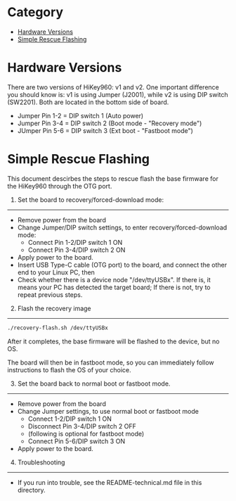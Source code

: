 Category
========

* [Hardware Versions](https://github.com/96boards-hikey/tools-images-hikey960/blob/master/README.md#hardware-versions)
* [Simple Rescue Flashing](https://github.com/96boards-hikey/tools-images-hikey960/blob/master/README.md#simple-rescue-flashing)

Hardware Versions
=================

There are two versions of HiKey960: v1 and v2. One important difference you should know is: v1 is using Jumper (J2001), while v2 is using DIP switch (SW2201). Both are located in the bottom side of board.

* Jumper Pin 1-2 = DIP switch 1  (Auto power)
* Jumper Pin 3-4 = DIP switch 2  (Boot mode - "Recovery mode")
* JUmper Pin 5-6 = DIP switch 3  (Ext boot - "Fastboot mode")

Simple Rescue Flashing
======================

This document descirbes the steps to rescue flash the base firmware for the HiKey960 through the OTG port.


1. Set the board to recovery/forced-download mode:
--------------------------------------------------

* Remove power from the board
* Change Jumper/DIP switch settings, to enter recovery/forced-download mode:
  - Connect Pin 1-2/DIP switch 1 ON
  - Connect Pin 3-4/DIP switch 2 ON
* Apply power to the board.
* Insert USB Type-C cable (OTG port) to the board, and connect the other end to your Linux PC, then
* Check whether there is a device node "/dev/ttyUSBx". If there is, it means your PC has detected the target board; If there is not, try to repeat previous steps.

2. Flash the recovery image
---------------------------

```sh
./recovery-flash.sh /dev/ttyUSBx
```

After it completes, the base firmware will be flashed to the device, but no OS.

The board will then be in fastboot mode, so you can immediately follow instructions to flash the OS of your choice.


3. Set the board back to normal boot or fastboot mode.
------------------------------------------------------

* Remove power from the board
* Change Jumper settings, to use normal boot or fastboot mode
  - Connect 1-2/DIP switch 1 ON
  - Disconnect Pin 3-4/DIP switch 2 OFF
  - (following is optional for fastboot mode)
  - Connect Pin 5-6/DIP switch 3 ON
* Apply power to the board.



4. Troubleshooting
------------------

* If you run into trouble, see the README-technical.md file in this directory.


